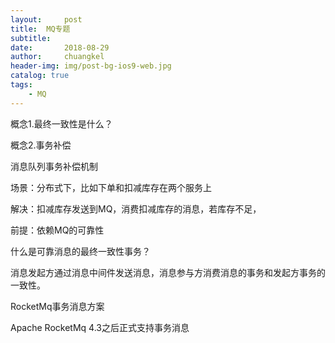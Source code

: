 ```yaml
---
layout:     post
title:	MQ专题
subtitle: 	
date:       2018-08-29
author:     chuangkel
header-img: img/post-bg-ios9-web.jpg
catalog: true
tags:
    - MQ
---
```




概念1.最终一致性是什么？

概念2.事务补偿

消息队列事务补偿机制

场景：分布式下，比如下单和扣减库存在两个服务上



解决：扣减库存发送到MQ，消费扣减库存的消息，若库存不足，

前提：依赖MQ的可靠性 



什么是可靠消息的最终一致性事务？

消息发起方通过消息中间件发送消息，消息参与方消费消息的事务和发起方事务的一致性。



RocketMq事务消息方案

Apache RocketMq 4.3之后正式支持事务消息